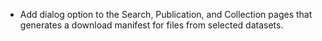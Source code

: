 - Add dialog option to the Search, Publication, and Collection pages that generates a download manifest for files from selected datasets.
